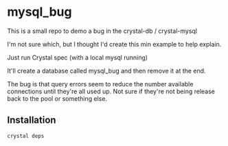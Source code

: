 # mysql_bug

This is a small repo to demo a bug in the crystal-db / crystal-mysql

I'm not sure which, but I thought I'd create this min example to help explain.

Just run Crystal spec (with a local mysql running)

It'll create a database called mysql_bug and then remove it at the end.

The bug is that query errors seem to reduce the number available connections until they're all used up.
Not sure if they're not being release back to the pool or something else.

## Installation

```
crystal deps
```
